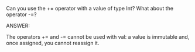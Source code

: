 Can you use the += operator with a value of type Int? What about the operator -=?


ANSWER:

The operators += and -= cannot be used with val: a value is immutable and, once assigned, 
you cannot reassign it.
